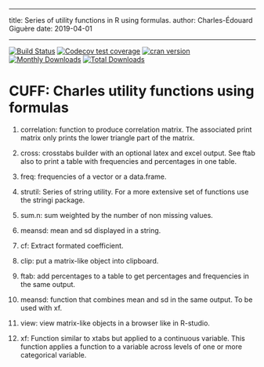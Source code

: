 ----
title: Series of utility functions in R using formulas. 
author: Charles-Édouard Giguère
date: 2019-04-01

---

<!-- badges: start -->
[![Build Status](https://api.travis-ci.com/CUFF/CUFF.svg?branch=master)](https://app.travis-ci.com/github/CUFF/CUFF)
[![Codecov test coverage](https://codecov.io/gh/CUFF/OpenMx/branch/master/graph/badge.svg)](https://app.codecov.io/gh/CUFF/OCUFF?branch=master)
[![cran version](http://www.r-pkg.org/badges/version/CUFF)](https://cran.r-project.org/package=CUFF)
[![Monthly Downloads](https://cranlogs.r-pkg.org/badges/CUFF)](https://cranlogs.r-pkg.org/badges/CUFF)
[![Total Downloads](https://cranlogs.r-pkg.org/badges/grand-total/CUFF)](https://cranlogs.r-pkg.org/badges/grand-total/CUFF)
<!-- badges: end -->

# CUFF: Charles utility functions using formulas 

1. correlation: function to produce correlation matrix. The associated
   print matrix only prints the lower triangle part of the matrix. 
   
2. cross: crosstabs builder with an optional latex and excel
   output. See ftab also to print a table with frequencies and
   percentages in one table. 
   
3. freq: frequencies of a vector or a data.frame. 

4. strutil: Series of string utility. For a more extensive set of
   functions use the stringi package.
   
5. sum.n: sum weighted by the number of non missing values. 

6. meansd: mean and sd displayed in a string.

7. cf: Extract formated coefficient. 

8. clip: put a matrix-like object into clipboard.

9. ftab: add percentages to a table to get percentages and 
         frequencies in the same output.

10. meansd: function that combines mean and sd in the same output.
            To be used with xf. 

11. view: view matrix-like objects in a browser like in R-studio. 

12. xf: Function similar to xtabs but applied to a continuous variable. 
        This function applies a function to a variable across levels of 
		one or more categorical variable. 

